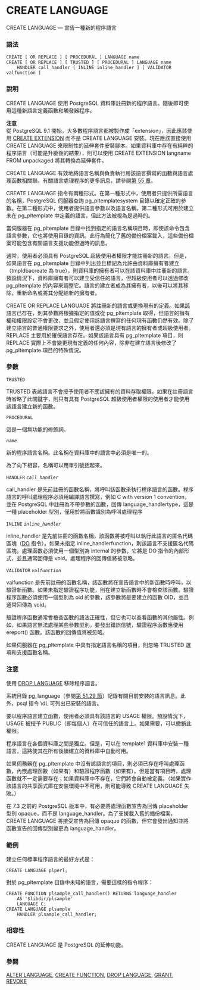 # CREATE LANGUAGE

CREATE LANGUAGE — 宣告一種新的程序語言

### 語法

```text
CREATE [ OR REPLACE ] [ PROCEDURAL ] LANGUAGE name
CREATE [ OR REPLACE ] [ TRUSTED ] [ PROCEDURAL ] LANGUAGE name
    HANDLER call_handler [ INLINE inline_handler ] [ VALIDATOR valfunction ]
```

### 說明

CREATE LANGUAGE 使用 PostgreSQL 資料庫註冊新的程序語言。隨後即可使用這種新語言定義函數和觸發器程序。

**注意**  
從 PostgreSQL 9.1 開始，大多數程序語言都被製作成「extension」，因此應該使用 [CREATE EXTENSION](create-extension.md) 而不是 CREATE LANGUAGE 安裝。現在應該直接使用 CREATE LANGUAGE 來限制性的延伸套件安裝腳本。如果資料庫中存在有純粹的程序語言（可能是升級後的結果），則可以使用 CREATE EXTENSION langname FROM unpackaged 將其轉換為延伸套件。

CREATE LANGUAGE 有效地將語言名稱與負責執行用該語言撰寫的函數與語言處理函數相關聯。有關語言處理程序的更多訊息，請參閱[第 55 章](../../internals/writing-a-procedural-language-handler.md)。

CREATE LANGUAGE 指令有兩種形式。在第一種形式中，使用者只提供所需語言的名稱，PostgreSQL 伺服器查詢 pg\_pltemplatesystem 目錄以確定正確的參數。在第二種形式中，使用者提供語言參數以及語言名稱。第二種形式可用於建立未在 pg\_pltemplate 中定義的語言，但此方法被視為是過時的。

當伺服器在 pg\_pltemplate 目錄中找到指定的語言名稱項目時，即使該命令包含語言參數，它也將使用目錄的資訊。此行為簡化了舊的備份檔案載入，這些備份檔案可能包含有關語言支援功能但過時的訊息。

通常，使用者必須具有 PostgreSQL 超級使用者權限才能註冊新的語言。但是，如果語言在 pg\_pltemplate 目錄中列出並且標記為允許由資料庫擁有者建立（tmpldbacreate 為 true），則資料庫的擁有者可以在該資料庫中註冊新的語言。預設情況下，資料庫擁有者可以建立受信任的語言，但超級使用者可以透過修改 pg\_pltemplate 的內容來調整它。語言的建立者成為其擁有者，以後可以將其移除，重新命名或將其分配給新的擁有者。

CREATE OR REPLACE LANGUAGE 將註冊新的語言或更換現有的定義。如果該語言已存在，則其參數將根據指定的值或從 pg\_pltemplate 取得，但語言的擁有權和權限設定不會更改，並且假定使用該語言撰寫的任何現有函數仍然有效。除了建立語言的普通權限要求之外，使用者還必須是現有語言的擁有者或超級使用者。REPLACE 主要用於確保語言存在。如果該語言具有 pg\_pltemplate 項目，則 REPLACE 實際上不會變更現有定義的任何內容，除非在建立語言後修改了 pg\_pltemplate 項目的特殊情況。

### 參數

`TRUSTED`

TRUSTED 表該語言不會授予使用者不應該擁有的資料存取權限。如果在註冊語言時省略了此關鍵字，則只有具有 PostgreSQL 超級使用者權限的使用者才能使用該語言建立新的函數。

`PROCEDURAL`

這是一個無功能的修飾詞。

_`name`_

新的程序語言名稱。此名稱在資料庫中的語言中必須是唯一的。

為了向下相容，名稱可以用單引號括起來。

`HANDLER` _`call_handler`_

call\_handler 是先前註冊的函數名稱，將呼叫該函數來執行程序語言的函數。程序語言的呼叫處理程序必須用編譯語言撰寫，例如 C with version 1 convention，並在 PostgreSQL 中註冊為不帶參數的函數，回傳 language\_handlertype，這是一種 placeholder 型別，僅用於將函數識別為呼叫處理程序

`INLINE` _`inline_handler`_

inline\_handler 是先前註冊的函數名稱，該函數將被呼叫以執行此語言的匿名代碼區塊（[DO](do.md) 指令）。如果未指定 inline\_handlerfunction，則該語言不支援匿名代碼區塊。處理函數必須使用一個型別為 internal 的參數，它將是 DO 指令的內部形式，並且通常回傳是 void。處理程序的回傳值將被忽略。

`VALIDATOR` _`valfunction`_

valfunction 是先前註冊的函數名稱，該函數將在宣告語言中的新函數時呼叫，以驗證新函數。如果未指定驗證程序功能，則在建立新函數時不會檢查該函數。驗證程序函數必須使用一個型別為 oid 的參數，該參數將是要建立的函數 OID，並且通常回傳為 void。

驗證程序函數通常會檢查函數的語法正確性，但它也可以查看函數的其他屬性。例如，如果語言無法處理某些參數型別。要發出錯誤信號，驗證程序函數應使用ereport\(\) 函數。該函數的回傳值將被忽略。

如果伺服器在 pg\_pltemplate 中具有指定語言名稱的項目，則忽略 TRUSTED 選項和支援函數名稱。

### 注意

使用 [DROP LANGUAGE](drop-language.md) 移除程序語言。

系統目錄 pg\_language（參閱[第 51.29 節](../../internals/system-catalogs/pg_language.md)）記錄有關目前安裝的語言訊息。此外，psql 指令 \dL 可列出已安裝的語言。

要以程序語言建立函數，使用者必須具有該語言的 USAGE 權限。預設情況下，USAGE 被授予 PUBLIC（即每個人）在可信任的語言上。如果需要，可以撤銷此權限。

程序語言在各個資料庫之間是獨立。但是，可以在 template1 資料庫中安裝一種語言，這將使其在所有後續建立的資料庫中自動可用。

如果伺務器在 pg\_pltemplate 中沒有該語言的項目，則必須已存在呼叫處理函數，內嵌處理函數（如果有）和驗證程序函數（如果有）。但是當有項目時，處理函數就不一定需要存在；如果資料庫中不存在，它們將會自動被定義。（如果實作該語言的共享函式庫在安裝環境中不可用，則可能導致 CREATE LANGUAGE 失敗。）

在 7.3 之前的 PostgreSQL 版本中，有必要將處理函數宣告為回傳 placeholder 型別 opaque，而不是 language\_handler。為了支援載入舊的備份檔案，CREATE LANGUAGE 將接受宣告為回傳 opaque 的函數，但它會發出通知並將函數宣告的回傳型別變更為 language\_handler。

### 範例

建立任何標準程序語言的最好方式是：

```text
CREATE LANGUAGE plperl;
```

對於 pg\_pltemplate 目錄中未知的語言，需要這樣的指令程序：

```text
CREATE FUNCTION plsample_call_handler() RETURNS language_handler
    AS '$libdir/plsample'
    LANGUAGE C;
CREATE LANGUAGE plsample
    HANDLER plsample_call_handler;
```

### 相容性

CREATE LANGUAGE 是 PostgreSQL 的延伸功能。

### 參閱

[ALTER LANGUAGE](alter-language.md), [CREATE FUNCTION](create-function.md), [DROP LANGUAGE](drop-language.md), [GRANT](grant.md), [REVOKE](revoke.md)

